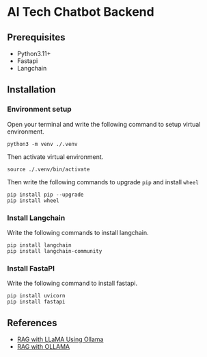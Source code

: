# AI Tech Chatbot Backend

## Prerequisites
- Python3.11+
- Fastapi
- Langchain

## Installation
### Environment setup
Open your terminal and write the following command to setup virtual environment.
```shell
python3 -m venv ./.venv
```

Then activate virtual environment.
```shell
source ./.venv/bin/activate
```

Then write the following commands to upgrade `pip` and install `wheel`
```shell
pip install pip --upgrade
pip install wheel
```


### Install Langchain
Write the following commands to install langchain.
```shell
pip install langchain
pip install langchain-community
```

### Install FastaPI
Write the following command to install fastapi.
```shell
pip install uvicorn
pip install fastapi
```

## References
- [RAG with LLaMA Using Ollama](https://medium.com/@danushidk507/rag-with-llama-using-ollama-a-deep-dive-into-retrieval-augmented-generation-c58b9a1cfcd3)
- [RAG with OLLAMA](https://dev.to/mohsin_rashid_13537f11a91/rag-with-ollama-1049)